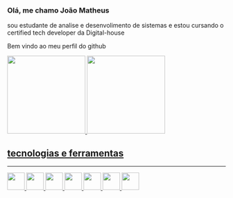 ### Olá, me chamo João Matheus
sou estudante de analise e desenvolimento de sistemas e estou cursando o certified tech developer da Digital-house

Bem vindo ao meu perfil do github
    
<div>
<a href="https://github.com/seu-usuário-aqui">
<img height="180em" src="https://github-readme-stats.vercel.app/api/top-langs/?username=matheuslazaro13&layout=compact&langs_count=7&theme=dracula"/>
<img height="180em" src="https://github-readme-stats.vercel.app/api?username=matheuslazaro13&show_icons=true&theme=dracula&include_all_commits=true&count_private=true"/>
</div>
          

<h2>tecnologias e ferramentas</h2>
<HR>
<div>

<img src="https://cdn.jsdelivr.net/gh/devicons/devicon/icons/sass/sass-original.svg" width="40" height="40" />
<img src="https://cdn.jsdelivr.net/gh/devicons/devicon/icons/typescript/typescript-original.svg" width="40" height="40" />
<img src="https://cdn.jsdelivr.net/gh/devicons/devicon/icons/javascript/javascript-original.svg" width="40" height="40" />
<img src="https://cdn.jsdelivr.net/gh/devicons/devicon/icons/css3/css3-original-wordmark.svg" width="40" height="40" />
<img src="https://cdn.jsdelivr.net/gh/devicons/devicon/icons/html5/html5-original-wordmark.svg" width="40" height="40" />
<img src="https://cdn.jsdelivr.net/gh/devicons/devicon/icons/java/java-original.svg" width="40" height="40" />
<img src="https://cdn.jsdelivr.net/gh/devicons/devicon/icons/bootstrap/bootstrap-original-wordmark.svg"  width="40" height="40" />


</div>
       

          
          
          
 
          

<!--
**Matheuslazaro13/matheuslazaro13** is a ✨ _special_ ✨ repository because its `README.md` (this file) appears on 
-->
